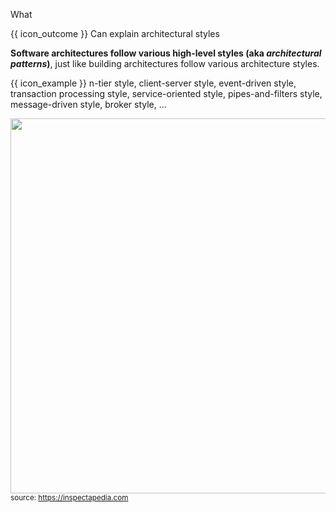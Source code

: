 <span id="title">What</span>

<span id="prereqs"><panel src="../../../introduction/what/unit-inElsewhere-asFlat.md" boilerplate header="%%{{ icon_prereq }} Design → Architecture → Introduction → What%%" popup-url="{{ baseUrl }}/architecture/introduction/what" /></span>

<span id="outcomes">{{ icon_outcome }} Can explain architectural styles</span>

<div id="body">

**Software architectures follow various high-level styles (aka _architectural patterns_)**, just like <trigger trigger="click" for="modal:archiStyles-buildingArchitectures">building architectures follow various architecture styles</trigger>.

<box>

{{ icon_example }} n-tier style, client-server style, event-driven style, transaction processing style, service-oriented style, pipes-and-filters style, message-driven style, broker style, ...

</box>

<modal large title="Building Architecture Styles" id="modal:archiStyles-buildingArchitectures">

<img src="https://inspectapedia.com/exterior/ArchitectureStyles.jpg" width="600"/><br>
<sub>source: https://inspectapedia.com</sub>

</modal>

</div>

<div id="extras">
</div>